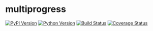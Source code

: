 # multiprogress

[![PyPI Version][pypi-v-image]][pypi-v-link]
[![Python Version][python-v-image]][python-v-link]
[![Build Status][GHAction-image]][GHAction-link]
[![Coverage Status][codecov-image]][codecov-link]

<!-- Badges -->
[pypi-v-image]: https://img.shields.io/pypi/v/multiprogress.svg
[pypi-v-link]: https://pypi.org/project/multiprogress/
[python-v-image]: https://img.shields.io/pypi/pyversions/multiprogress.svg
[python-v-link]: https://pypi.org/project/multiprogress
[GHAction-image]: https://github.com/daizutabi/multiprogress/actions/workflows/ci.yml/badge.svg?branch=main&event=push
[GHAction-link]: https://github.com/daizutabi/multiprogress/actions?query=event%3Apush+branch%3Amain
[codecov-image]: https://codecov.io/github/daizutabi/multiprogress/coverage.svg?branch=main
[codecov-link]: https://codecov.io/github/daizutabi/multiprogress?branch=main